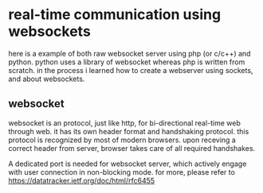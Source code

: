 # real-time communication using websockets

here is a example of both raw websocket server using php (or c/c++) and python. python uses a library of websocket whereas php is written from scratch. in the process i learned how to create a webserver using sockets, and about websockets.

## websocket

websocket is an protocol, just like http, for bi-directional real-time web through web. it has its own header format and handshaking protocol. this protocol is recognized by most of modern browsers. upon receving a correct header from server, browser takes care of all required handshakes.

A dedicated port is needed for websocket server, which actively engage with user connection in non-blocking mode. 
for more, please refer to <https://datatracker.ietf.org/doc/html/rfc6455>
